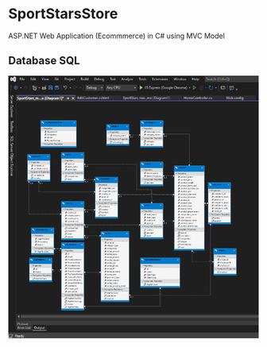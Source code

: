 # SportStarsStore
ASP.NET Web Application (Ecommmerce) in C# using MVC Model


## Database SQL

<img src="https://raw.githubusercontent.com/xanecu/SportStarsStore/main/SportstarsDB.png">
